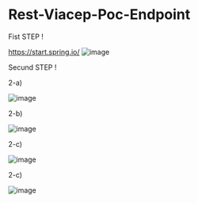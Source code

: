 # Rest-Viacep-Poc-Endpoint

Fist STEP !

https://start.spring.io/
![image](https://github.com/mrsitech/Rest-Viacep-Poc-Endpoint/assets/69021207/f9c2093f-d7b2-4032-a226-c1c44b6f3bd4)


Secund STEP !

2-a)

![image](https://github.com/mrsitech/Rest-Viacep-Poc-Endpoint/assets/69021207/2396f598-171b-4744-94c8-93229b30c1bb)

2-b)

![image](https://github.com/mrsitech/Rest-Viacep-Poc-Endpoint/assets/69021207/63140a96-bd91-4220-9e87-df61947c92e9)

2-c)

![image](https://github.com/mrsitech/Rest-Viacep-Poc-Endpoint/assets/69021207/e92b4fb3-ee09-4de3-bc78-50b3c0c934a6)

2-c)

![image](https://github.com/mrsitech/Rest-Viacep-Poc-Endpoint/assets/69021207/22194ca0-063c-4f84-8a0a-4ac63f61fcc1)

